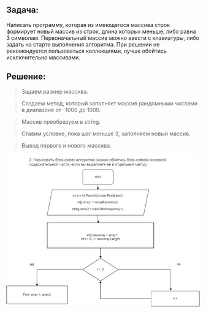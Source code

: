 ## Задача:
 Написать программу, которая из имеющегося массива строк формирует новый массив из строк, длина которых меньше, либо равна 3 символам. Первоначальный массив можно ввести с клавиатуры, либо задать на старте выполнения алгоритма. При решении не рекомендуется пользоваться коллекциями, лучше обойтись исключительно массивами.

## Решение: 
> Задаем размер массива.

> Создаем метод, который заполняет массив рандомными числами в диапазоне от -1000 до 1000. 

> Массив преобразуем в string. 

> Ставим условие, пока шаг меньше 3, заполняем новый массив.

 > Вывод первого и нового массива.
 
![](%D0%B1%D0%BB%D0%BE%D0%BA%D1%81%D1%85%D0%B5%D0%BC%D0%B0.jpg)